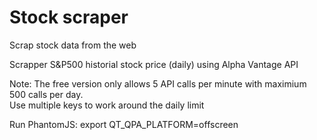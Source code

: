 # Stock scraper

Scrap stock data from the web


Scrapper S&P500 historial stock price (daily) using Alpha Vantage API

Note: 
The free version only allows  5 API calls per minute with maximium 500 calls per day.  
Use multiple keys to work around the daily limit

Run PhantomJS:
export QT_QPA_PLATFORM=offscreen